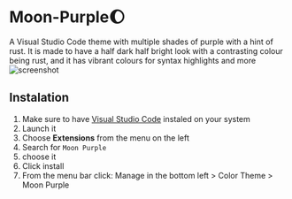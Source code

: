# Moon-Purple🌔
A Visual Studio Code theme with multiple shades of purple with a hint of rust.
It is made to have a half dark half bright look with a contrasting colour being rust, and it has vibrant colours for syntax highlights and more
![screenshot](https://eureka-imagineee-server.github.io/cdn/img/screenshots/vscode/screenshot.png)

## Instalation
1. Make sure to have [Visual Studio Code](https://code.visualstudio.com/) instaled on your system
2. Launch it
3. Choose __Extensions__ from the menu on the left
4. Search for `Moon Purple`
5. choose it
6. Click install
7. From the menu bar click: Manage in the bottom left > Color Theme > Moon Purple